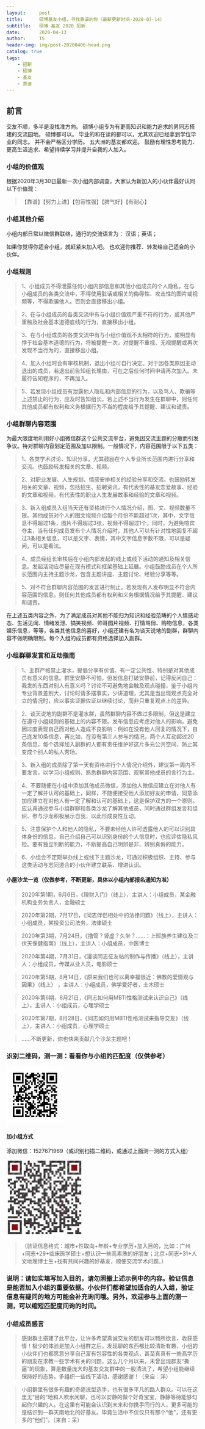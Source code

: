 ```yaml
---
layout:     post
title:      硕博基友小组，寻找靠谱的你（最新更新时间-2020-07-14）
subtitle:   硕博 基友 2020 招新
date:       2020-04-13
author:     TS
header-img: img/post-20200406-head.png
catalog: true
tags:
    - 招新
    - 硕博
    - 基友
    - 靠谱
---
```


## 前言

交友不顺，多半是没找准方向。
硕博小组专为有更高知识和能力追求的男同志搭建的交流园地。
硕博都可以。
毕业的和在读的都可以，尤其欢迎已经拿到学位毕业的同志。
并不会严格区分学历。
五大洲的基友都欢迎。
鼓励有理性思考能力、更高生活追求、希望持续学习并提升自我的人加入。


### 小组的价值观

根据2020年3月30日最新一次小组内部调查，大家认为新加入的小伙伴最好认同以下价值观：

>【靠谱】【努力上进】【包容性强】【脾气好】【有耐心】


### 小组其他介绍

小组内部日常以微信群联络，通行的交流语言为：
汉语；英语；

如果你觉得你适合小组，就赶紧来加入吧。
也欢迎你推荐、转发给自己适合的小伙伴。

### 小组规则

> 1、小组成员不得泄露任何小组内部信息和其他小组成员的个人隐私，在与小组成员的各类交流中，不得使用脏话或相关的侮辱性、攻击性的图片或视频等，不得欺骗他人。否则会直接移出小组。

> 2、在与小组成员的各类交流中有与小组价值观严重不符的行为，或其他严重触及社会基本道德底线的行为，直接移出小组。

> 3、在与小组成员的各类交流中有与小组价值观不太相符的行为，或明显有悖于社会基本道德的行为，将被提醒一次，对提醒不重视、无视提醒或再次发现不当行为的，直接移出小组。

> 4、加入小组时会有审核机制，退出小组可自行决定。对于因各类原因主动退出的成员，若退出前告知组长理由，可在之后任何时间申请再次加入。未履行告知程序的，不再加入。

> 5、若发现小组成员有泄露他人隐私和内部信息的行为，以及骂人、欺骗等上述禁止的行为，应及时告知组长。若上述不当行为发生在群聊中，则任何其他成员都有权利和义务根据行为不当的程度给予其提醒、建议和谴责。


### 小组群聊内容范围

为最大限度地利用好小组微信群这个公共交流平台，避免因交流主题的分散而引发争议。特对群聊内容划定范围及加以限制。一般情况下，内容范围限于以下五类：

> 1、各类学术讨论、知识分享。尤其鼓励在个人专业所长范围内进行分享和交流。也鼓励转发相关的文章、视频。

> 2、对职业发展、人生规划、情感安排相关的经验分享和交流。也鼓励转发相关的文章、视频，包括招生、招聘资讯，有代表性的基友恋爱故事、经验的文章和视频，有代表性的职业人生发展故事和经验的文章和视频。

> 3、新入组成员入组当天还有资格进行个人情况介绍，图、文、视频数量不限。其他成员对个人的图文视频介绍每个月份不能超过1次，其中，文字信息不得超过1条，图片不得超过3张，视频不得超过1个。同时，为避免喧宾夺主，当有任何成员发布个人情况介绍时，其他人可以有针对性地回复不超过3条相关信息，可以是文字、表情，其中文字信息字数不限，可以是疑问，可以是看法。

> 4、成员经组长审核后在小组内部发起的线上或线下活动的通知及相关信息。发起活动应尽量在现有模式和框架基础上延展。小组鼓励成员在个人所长范围内主持主题沙龙，包含主题讲座、主题讨论、经验分享等等。

> 5、对不符合群聊内容范围的发言进行制止。若发现有人发布明显不符合内容范围的信息，则任何其他成员都有权利和义务根据情况给予其提醒、建议和谴责。

在上述五类内容之外，为了满足成员对其他不能归为知识和经验范畴的个人情感动态、生活见闻、情绪发泄、搞笑视频、帅哥图片视频、打情骂俏、购物信息，各类娱乐信息，等等，各类其他信息的喜好，小组还建有名为谈天说地的副群，群聊内容不做明确限制。每个入组的成员都有资格选择加入副群。

### 小组群聊发言和互动指南

> 1、主群严格禁止灌水，提倡分享有价值、有一定公共性、特别是对其他成员有意义的信息。群里安静不可怕，但发信息打破安静前，记得反问自己：我发的东西对别人有意义吗？讨论不可避免地会触及观点碰撞，鉴于小组内专业背景差别大，讨论时请多摆事实，少讲道理，尤其是当出现观点完全对立的情况时，应以事实证据佐证以继续讨论，而非只重复观点上的差异。

> 2、谈天说地的副群不是灌水群，虽然群聊内容不做过多限制，但这是建立在遵守小组规则的基础上的内容不限。发布信息应考虑对他人的影响，避免因过度表现自己而对他人造成不良影响：例如在没有他人回复的情况下，自己连发10条信息，再比如，在没有第三人参与的情况，两个人互动超过20条信息。每个选择加入副群的人都有责任维护好这片多元公共空间，防止其变成个别人的私人秀场。

> 3、新入组的成员除了第一天有资格进行个人情况介绍外，建议第一周内不要发言，以学习小组规则、熟悉群聊内容范围、观察其他成员的言行为主。

> 4、不要随便在小组中添加其他成员微信，添加他人微信应建立在对他人有一定了解并认可的基础上，同样，不随便接受他人添加好友的申请，同意添加应建立在对他人有一定了解和认可的基础上，这是保护双方的一个原则。应认真通过参与小组群聊和各类沙龙了解其他成员，同时通过群组发言和组织、参与沙龙积极展示自我，以此形成良性互动。

> 5、注意保护个人和他人的隐私，不要未经他人许可透露他人的可以识别具体身份的信息，自己介绍自己可以识别身份的个人信息时，也应评估隐私风险。要有独立判断的能力，不断提高自己明辨是非、辨别真假的能力。

> 6、小组会不定期举办线上或线下主题沙龙，可通过积极组织、主持、参与这类活动与志同道合的小伙伴建立联系、增进认识。

#### 小屋沙龙一览（仅做参考，不断更新，具体以小组内部报名通知为准）

> 2020年第1期，6月6日，《理财入门》（线上），主讲人：小组成员，某金融机构业务负责人，金融硕士

> 2020年第2期，7月17日，《同志伴侣相处中的法律问题》（线上），主讲人：小组成员，某投资公司法务，法律硕士

> 2020年第3期，7月24日，《撸管？肾虚？久坐？……：上班族养生建议及三伏天保健指南》（线上），主讲人：小组成员，中医博士

> 2020年第4期，7月31日，《漫谈同志征友帖的制作与传播》（线上），主讲人：小组成员，传媒从业人员，电影硕士

> 2020年第5期，8月14日，《原来我们也可以离幸福很近：佛教的爱情观与因果》（线上） ，主讲人：小组成员，佛学爱好者，土木硕士

> 2020年第6期，8月21日，《同志如何用MBTI性格测试来认识自己》（线上），主讲人：小组成员，心理学硕士

> 2020年第7期，8月28日，《同志如何用MBTI性格测试来指导交友》（线上），主讲人：小组成员，心理学硕士

> ……不断更新，你也快来贡献几个沙龙主题吧！



### 识别二维码，测一测：看看你与小组的匹配度（仅供参考）
![avatar](/img/qrcode.jpg)


#### 加小组方式
添加微信：1527671969（或识别扫描二维码，或通过上面测一测的方式入组）

![avatar](/img/qcode.jpeg)

>（验证信息格式：城市+性取向+年龄+专业学历+加入目的，比如：广州+同志+29+临床医学硕士+想认识一些高素质的好朋友；北京+同志+31+人文地理博士生+找有共同兴趣的好基友，顺便交流学术问题。）

### 说明：请如实填写加入目的，请勿照搬上述示例中的内容。验证信息是能否加入小组的重要依据。小伙伴们都希望加适合的人入组，验证信息有疑问的地方可能会补充询问哦。另外，欢迎参与上面的测一测，可以缩短匹配度问询的时间。

### 小组成员感言

> 感谢群主搭建了此平台，让许多希望真诚交友的朋友可以畅所欲言，收获感情！极少的体验是加入小组群之后，发现聊的东西都比较清新有趣，小组的小伙伴们也都愿意分享自己富有包容性的各类观点，甚至真真有一些高学历的朋友在求教一些学术有关的问题，这么几个月以来，未曾出现群友“撕逼”的现象，算是数量庞大的基友交友群中的一股清流了，希望小组能继续保持好的态势，多组织一些线下活动，感谢感谢！（来自：洋）


> 小组群里有很多有趣的奇葩说型选手，也有很多平凡的路人群众。可以在这里无“目的”地和人吹水闲聊，也可以安静的做个好奇宝宝，静静等待能够勾起你兴趣的人。在这里有可能会认识到未来和你携手同行的人，更多可能的是结识到一群天南地北的好基友。毕竟生活中不仅仅只有那个“他”，还有更多的“他们”。（来自：呆）

